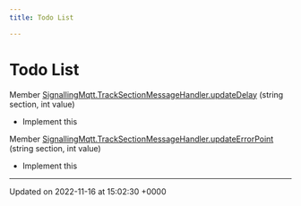 ```yaml
---
title: Todo List

---
```


# Todo List






Member [SignallingMqtt.TrackSectionMessageHandler.updateDelay](/SignallingSystem-doc/vb/Classes/classSignallingMqtt_1_1TrackSectionMessageHandler/#function-updatedelay)  (string section, int value)

* Implement this  

Member [SignallingMqtt.TrackSectionMessageHandler.updateErrorPoint](/SignallingSystem-doc/vb/Classes/classSignallingMqtt_1_1TrackSectionMessageHandler/#function-updateerrorpoint)  (string section, int value)

* Implement this 

-------------------------------

Updated on 2022-11-16 at 15:02:30 +0000
